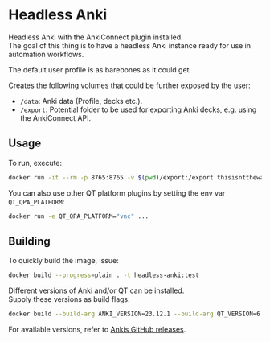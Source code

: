 # Headless Anki
Headless Anki with the AnkiConnect plugin installed.  
The goal of this thing is to have a headless Anki instance ready for use in automation workflows.  

The default user profile is as barebones as it could get.

Creates the following volumes that could be further exposed by the user:
- `/data`: Anki data (Profile, decks etc.).
- `/export`: Potential folder to be used for exporting Anki decks, e.g. using the AnkiConnect API.

## Usage
To run, execute:
```bash
docker run -it --rm -p 8765:8765 -v $(pwd)/export:/export thisisnttheway/headless-anki:latest
```

You can also use other QT platform plugins by setting the env var `QT_QPA_PLATFORM`:
```bash
docker run -e QT_QPA_PLATFORM="vnc" ...
```

## Building
To quickly build the image, issue:
```bash
docker build --progress=plain . -t headless-anki:test
```

Different versions of Anki and/or QT can be installed.  
Supply these versions as build flags:
```bash
docker build --build-arg ANKI_VERSION=23.12.1 --build-arg QT_VERSION=6 ...
```

For available versions, refer to [Ankis GitHub releases](https://github.com/ankitects/anki/releases).